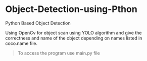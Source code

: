 # Object-Detection-using-Pthon

Python Based Object Detection

Using OpenCv for object scan using YOLO algorithm and give the correctness and name of the object depending on names listed in coco.name file.

> To access the program use main.py file
